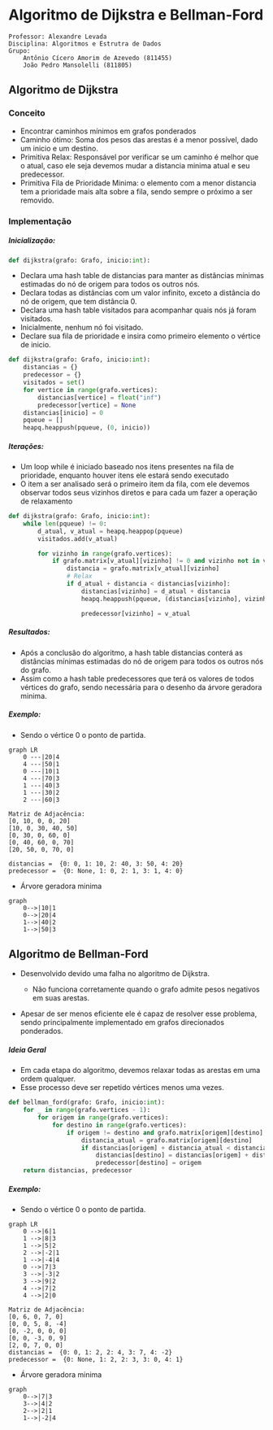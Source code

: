 # Algoritmo de Dijkstra e Bellman-Ford
    Professor: Alexandre Levada
    Disciplina: Algoritmos e Estrutra de Dados
    Grupo:
        Antônio Cícero Amorim de Azevedo (811455)
        João Pedro Mansolelli (811805)

## Algoritmo de Dijkstra
### Conceito
- Encontrar caminhos mínimos em grafos ponderados
- Caminho ótimo: Soma dos pesos das arestas é a menor possível, dado um inicio e 
um destino.
- Primitiva Relax: Responsável por verificar se um caminho é melhor que o atual, 
caso ele seja devemos mudar a distancia minima atual e seu predecessor.
- Primitiva Fila de Prioridade Minima: o elemento com a menor distancia tem a 
prioridade mais alta sobre a fila, sendo sempre o próximo a ser removido.

### Implementação
##### Inicialização:

```py
def dijkstra(grafo: Grafo, inicio:int):
```
- Declara uma hash table de distancias para manter as distâncias mínimas estimadas do 
nó de origem para todos os outros nós. 
- Declara todas as distâncias com um valor infinito, exceto a distância do nó de 
origem, que tem distância 0.
- Declara uma hash table visitados para acompanhar quais nós já foram visitados. 
- Inicialmente, nenhum nó foi visitado.
- Declare sua fila de prioridade e insira como primeiro elemento o vértice de inicio.

```py
def dijkstra(grafo: Grafo, inicio:int):
    distancias = {}
    predecessor = {}
    visitados = set()
    for vertice in range(grafo.vertices):
        distancias[vertice] = float("inf")
        predecessor[vertice] = None
    distancias[inicio] = 0
    pqueue = []
    heapq.heappush(pqueue, (0, inicio))
```
##### Iterações: 
- Um loop while é iniciado baseado nos itens presentes na fila de prioridade,
enquanto houver itens ele estará sendo executado
- O item a ser analisado será o primeiro item da fila, com ele devemos observar
todos seus vizinhos diretos e para cada um fazer a operação de relaxamento
```py
def dijkstra(grafo: Grafo, inicio:int):
    while len(pqueue) != 0:
        d_atual, v_atual = heapq.heappop(pqueue)
        visitados.add(v_atual)

        for vizinho in range(grafo.vertices):
            if grafo.matrix[v_atual][vizinho] != 0 and vizinho not in visitados:
                distancia = grafo.matrix[v_atual][vizinho]
                # Relax
                if d_atual + distancia < distancias[vizinho]:
                    distancias[vizinho] = d_atual + distancia
                    heapq.heappush(pqueue, (distancias[vizinho], vizinho))

                    predecessor[vizinho] = v_atual
```
##### Resultados: 
- Após a conclusão do algoritmo, a hash table distancias conterá as distâncias 
mínimas estimadas do nó de origem para todos os outros nós do grafo. 
- Assim como a hash table predecessores que terá os valores de todos vértices do
grafo, sendo necessária para o desenho da árvore geradora minima.

##### Exemplo: 
- Sendo o vértice 0 o ponto de partida.
```mermaid
graph LR
    0 ---|20|4
    4 ---|50|1
    0 ---|10|1
    4 ---|70|3
    1 ---|40|3
    1 ---|30|2
    2 ---|60|3
```
    Matriz de Adjacência:
    [0, 10, 0, 0, 20]                                                                           
    [10, 0, 30, 40, 50]                                                                         
    [0, 30, 0, 60, 0]                                                                           
    [0, 40, 60, 0, 70]                                                                          
    [20, 50, 0, 70, 0]   

    distancias =  {0: 0, 1: 10, 2: 40, 3: 50, 4: 20}                                            
    predecessor =  {0: None, 1: 0, 2: 1, 3: 1, 4: 0}  

- Árvore geradora minima
```mermaid
graph
    0-->|10|1
    0-->|20|4
    1-->|40|2
    1-->|50|3

```

## Algoritmo de Bellman-Ford
- Desenvolvido devido uma falha no algoritmo de Dijkstra.
    - Não funciona corretamente quando o grafo admite pesos negativos em suas arestas.

- Apesar de ser menos eficiente ele é capaz de resolver esse problema, sendo
principalmente implementado em grafos direcionados ponderados.

##### Ideia Geral 
- Em cada etapa do algoritmo, devemos relaxar todas as arestas em uma ordem qualquer. 
- Esse processo deve ser repetido vértices menos uma vezes.

```py
def bellman_ford(grafo: Grafo, inicio:int):
    for _ in range(grafo.vertices - 1):
        for origem in range(grafo.vertices):
            for destino in range(grafo.vertices):
                if origem != destino and grafo.matrix[origem][destino] != 0:
                    distancia_atual = grafo.matrix[origem][destino]
                    if distancias[origem] + distancia_atual < distancias[destino]:
                        distancias[destino] = distancias[origem] + distancia_atual
                        predecessor[destino] = origem
    return distancias, predecessor
```

##### Exemplo: 
- Sendo o vértice 0 o ponto de partida.
```mermaid
graph LR
    0 -->|6|1
    1 -->|8|3
    1 -->|5|2
    2 -->|-2|1
    1 -->|-4|4
    0 -->|7|3
    3 -->|-3|2
    3 -->|9|2
    4 -->|7|2
    4 -->|2|0
```
    Matriz de Adjacência:
    [0, 6, 0, 7, 0]                                                                             
    [0, 0, 5, 8, -4]                                                                            
    [0, -2, 0, 0, 0]                                                                            
    [0, 0, -3, 0, 9]                                                                            
    [2, 0, 7, 0, 0]
    distancias =  {0: 0, 1: 2, 2: 4, 3: 7, 4: -2}                                               
    predecessor =  {0: None, 1: 2, 2: 3, 3: 0, 4: 1}  

- Árvore geradora minima
```mermaid
graph 
    0-->|7|3
    3-->|4|2
    2-->|2|1
    1-->|-2|4
```

